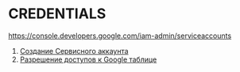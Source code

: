 # CREDENTIALS
https://console.developers.google.com/iam-admin/serviceaccounts


1. [Создание Сервисного аккаунта](create_account.md)
2. [Разрешение доступов к Google таблице](sheet_access.md)
